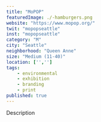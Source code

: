 ```yaml
---
title: "MoPOP"
featuredImage: ./-hamburgers.png
website: "https://www.mopop.org/"
twit: "mopopseattle"
inst: "mopopseattle"
category: "M"
city: "Seattle"
neighborhood: "Queen Anne"
size: "Medium (11-40)"
location: ['','']
tags:
    - environmental
    - exhibition
    - branding
    - print
published: true
---
```


Description
